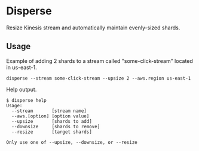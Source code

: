 # Disperse

Resize Kinesis stream and automatically maintain evenly-sized shards.


## Usage

Example of adding 2 shards to a stream called "some-click-stream" located in us-east-1.

```
disperse --stream some-click-stream --upsize 2 --aws.region us-east-1
```

Help output.

```
$ disperse help
Usage:
  --stream       [stream name]
  --aws.[option] [option value]
  --upsize       [shards to add]
  --downsize     [shards to remove]
  --resize       [target shards]

Only use one of --upsize, --downsize, or --resize
```
